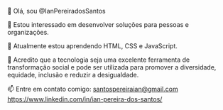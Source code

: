 👋 Olá, sou @IanPereiradosSantos

👀 Estou interessado em desenvolver soluções para pessoas e organizações.

🌱 Atualmente estou aprendendo HTML, CSS e JavaScript.

💞️ Acredito que a tecnologia seja uma excelente ferramenta de transformação social e pode ser utilizada para promover a diversidade, equidade, inclusão e reduzir a desigualdade.

📫 Entre em contato comigo:
santospereiraian@gmail.com
https://www.linkedin.com/in/ian-pereira-dos-santos/
